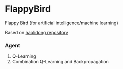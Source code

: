 # FlappyBird
Flappy Bird (for artificial intelligence/machine learning)

Based on [haolidong repository](https://github.com/haolidong/FlappyBird)

### Agent
1. Q-Learning
2. Combination Q-Learning and Backpropagation
